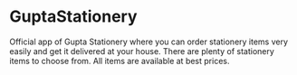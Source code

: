 # GuptaStationery
Official app of Gupta Stationery where you can order stationery items very easily and get it delivered at your house. 
There are plenty of stationery items to choose from. All items are available at best prices.
